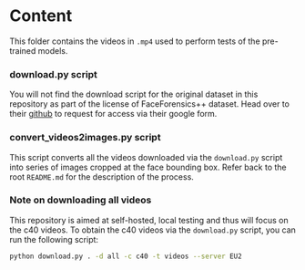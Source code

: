 # Content

This folder contains the videos in ``.mp4`` used to perform tests of the pre-trained models.

### download.py script

You will not find the download script for the original dataset in this repository as part of the license of FaceForensics++ dataset. Head over to their [github](https://github.com/ondyari/FaceForensics/tree/master/dataset) to request for access via their google form.

### convert_videos2images.py script

This script converts all the videos downloaded via the ``download.py`` script into series of images cropped at the face bounding box. Refer back to the root ``README.md`` for the description of the process.

### Note on downloading all videos

This repository is aimed at self-hosted, local testing and thus will focus on the c40 videos. To obtain the c40 videos via the ``download.py`` script, you can run the following script:

```sh
python download.py . -d all -c c40 -t videos --server EU2
```
